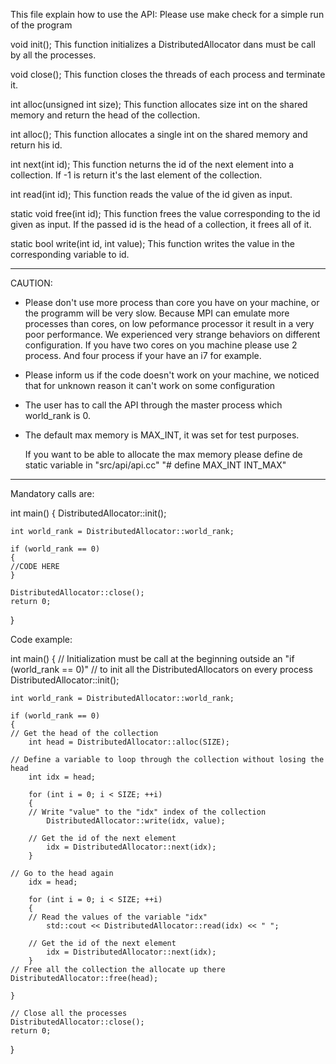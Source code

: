 This file explain how to use the API:
    Please use make check for a simple run of the program

void init();
	This function initializes a DistributedAllocator dans must be call by all the processes.

void close();
	This function closes the threads of each process and terminate it.

int alloc(unsigned int size);
	This function allocates size int on the shared memory and return the head of the collection.

int alloc();
	This function allocates a single int on the shared memory and return his id.

int next(int id);
	This function neturns the id of the next element into a collection.
	If -1 is return it's the last element of the collection.

int read(int id);
	This function reads the value of the id given as input.

static void free(int id);
	This function frees the value corresponding to the id given as input.
	If the passed id is the head of a collection, it frees all of it.

static bool write(int id, int value);
	This function writes the value in the corresponding variable to id.

---------------------------------------------------------------------------------------------------

CAUTION:
- Please don't use more process than core you have on your machine, or the programm will be very slow.
  Because MPI can emulate more processes than cores, on low peformance processor it result in a very poor performance.
  We experienced very strange behaviors on different configuration. If you have two cores on you machine please use 2 process.
  And four process if your have an i7 for example.
- Please inform us if the code doesn't work on your machine, we noticed that for unknown reason it can't work on some configuration
- The user has to call the API through the master process which world_rank is 0.
- The default max memory is MAX_INT, it was set for test purposes.

  If you want to be able to allocate the max memory please define de static variable in "src/api/api.cc"
  "# define MAX_INT INT_MAX"

--------------------------------------------------------------------------------------------------
Mandatory calls are:

int main()
{
    DistributedAllocator::init();

    int world_rank = DistributedAllocator::world_rank;

    if (world_rank == 0)
    {
	//CODE HERE
    }

    DistributedAllocator::close();
    return 0;
}

Code example:

int main()
{
    // Initialization must be call at the beginning outside an "if (world_rank == 0)"
    // to init all the DistributedAllocators on every process
    DistributedAllocator::init();

    int world_rank = DistributedAllocator::world_rank;

    if (world_rank == 0)
    {
	// Get the head of the collection
        int head = DistributedAllocator::alloc(SIZE);

	// Define a variable to loop through the collection without losing the head
        int idx = head;

        for (int i = 0; i < SIZE; ++i)
        {
	    // Write "value" to the "idx" index of the collection
            DistributedAllocator::write(idx, value);

	    // Get the id of the next element
            idx = DistributedAllocator::next(idx);
        }

	// Go to the head again
        idx = head;

        for (int i = 0; i < SIZE; ++i)
        {
	    // Read the values of the variable "idx"
            std::cout << DistributedAllocator::read(idx) << " ";

	    // Get the id of the next element
            idx = DistributedAllocator::next(idx);
        }
	// Free all the collection the allocate up there
	DistributedAllocator::free(head);
	
    }

    // Close all the processes
    DistributedAllocator::close();
    return 0;
}
